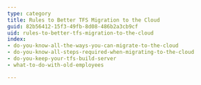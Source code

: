 ```yaml
---
type: category
title: Rules to Better TFS Migration to the Cloud
guid: 82b56412-15f3-49fb-8d08-486b2a3cb9cf
uid: rules-to-better-tfs-migration-to-the-cloud
index:
- do-you-know-all-the-ways-you-can-migrate-to-the-cloud
- do-you-know-all-steps-required-when-migrating-to-the-cloud
- do-you-keep-your-tfs-build-server
- what-to-do-with-old-employees

---
```



